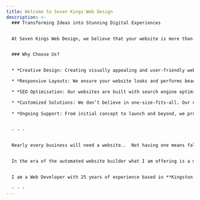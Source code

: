 ```yaml
---
title: Welcome to Seven Kings Web Design
description: >-
  ### Transforming Ideas into Stunning Digital Experiences


  At Seven Kings Web Design, we believe that your website is more than just an online presence. It’s a reflection of your brand, a tool for growth, and a platform for engaging your audience. With our innovative design solutions, we help businesses like yours stand out in the digital landscape.


  ### Why Choose Us?


  * *Creative Design: Creating visually appealing and user-friendly websites tailored to your brand’s unique identity*

  * *Responsive Layouts: We ensure your website looks and performs beautifully on all devices, from desktops to smartphones*  

  * *SEO Optimisation: Our websites are built with search engine optimization in mind, helping you rank higher and reach more customers*

  * *Customized Solutions: We don’t believe in one-size-fits-all. Our designs are tailored to meet your specific needs and goals*
  
  * *Ongoing Support: From initial concept to launch and beyond, we provide continuous support to keep your website running smoothly*


  - - -


  Nearly every business will need a website..  Not having one means falling behind the competition.


  In the era of the automated website builder what I am offering is a more tailored approach with a focus on performance and search engine optimisation.


  I am a Web Developer with 25 years of experience based in **Kingston Upon Thames**. You can find out more about me <a href="/about/" class="underline">here</a>, and take a look below at the steps needed to go from idea, to a fully deployed live website.

  - - -
---
```

